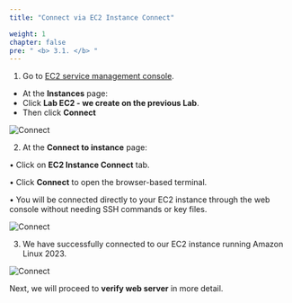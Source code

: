 ```yaml
---
title: "Connect via EC2 Instance Connect"

weight: 1
chapter: false
pre: " <b> 3.1. </b> "
---
```


1. Go to [EC2 service management console](https://console.aws.amazon.com/ec2/v2/home).

- At the **Instances** page:
- Click **Lab EC2 - we create on the previous Lab**.
- Then click  **Connect**

![Connect](/images/3.connect/001-connect.png)

2. At the **Connect to instance** page:

• Click on **EC2 Instance Connect** tab.

• Click **Connect** to open the browser-based terminal.

• You will be connected directly to your EC2 instance through the web console without needing SSH commands or key files.

![Connect](/images/3.connect/004-connect.png)

3. We have successfully connected to our EC2 instance running Amazon Linux 2023.

![Connect](/images/3.connect/005-connect.png)

Next, we will proceed to **verify web server** in more detail.

